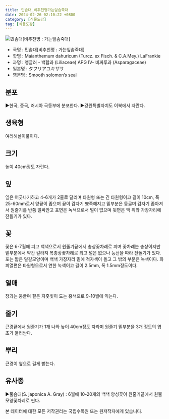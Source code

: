 ```yaml
---
title: 민솜대_비추천명가는잎솜죽대
date: 2024-02-26 02:10:22 +0800
category: [식물도감]
tag: [식물도감]
---
```




![민솜대[비추천명 : 가는잎솜죽대]](/fileUpload/plants/basic/Liliaceae/Smilacina/8840/1_th2.JPG)
- 국명 : 민솜대[비추천명 : 가는잎솜죽대]
- 학명 : Maianthemum dahuricum (Turcz. ex Fisch. & C.A.Mey.) LaFrankie
- 과명 : 앵글러 - 백합과 (Liliaceae) APG Ⅳ- 비짜루과 (Asparagaceae)
- 일본명 : タフリアユキザサ
- 영문명 : Smooth solomon’s seal


## 분포
▶한국, 중국, 러시아 극동부에 분포한다.▶강원특별자치도 이북에서 자란다.
## 생육형
여러해살이풀이다.
## 크기
높이 40cm정도 자란다.
## 잎
잎은 어긋나기하고 4-6개가 2줄로 달리며 타원형 또는 긴 타원형이고 길이 10cm, 폭 25-60mm로서 양끝이 좁으며 끝이 갑자기 뾰족해지고 밑부분은 둥글며 갑자기 좁아져서 원줄기를 반쯤 얼싸안고 표면은 녹색으로서 털이 없으며 뒷면은 맥 위와 가장자리에 잔돌기가 있다.
## 꽃
꽃은 6-7월에 피고 백색으로서 원줄기끝에서 총상꽃차례로 피며 꽃차례는 총상이지만 밑부분에서 약간 갈라져 복총상꽃차례로 되고 털은 없으나 능선을 따라 잔돌기가 있다. 포는 짧은 달걀모양이며 백색 가장자리 밑에 적자색이 돌고 그 밖의 부분은 녹색이다. 화피열편은 타원형으로서 연한 녹색이고 길이 2.5mm, 폭 1.5mm정도이다.
## 열매
장과는 둥글며 짙은 자줏빛이 도는 홍색으로 9-10월에 익는다.
## 줄기
근경끝에서 원줄기가 1개 나와 높이 40cm정도 자라며 원줄기 밑부분을 3개 정도의 엽초가 둘러싼다.
## 뿌리
근경이 옆으로 길게 뻗는다.
## 유사종
▶풀솜대(S. japonica A. Gray) : 6월에 10-20개의 백색 양성꽃이 원줄기끝에서 원뿔모양꽃차례로 핀다.






본 데이터에 대한 모든 저작권리는 국립수목원 또는 원저작자에게 있습니다.
